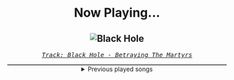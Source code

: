 <div align="center"> 
<h1>Now Playing...</h1>

![Black Hole](https://i.scdn.co/image/ab67616d00001e029034f379b466e4d9dd9c07b7)
--
_<samp><a href="https://open.spotify.com/track/3rjgOeWUEth90mFVR82WtG">Track: Black Hole - Betraying The Martyrs</a></samp>_

<div style="border: 1px #4B5054 solid"></div>
<details>
  <summary>
    Previous played songs
  </summary>
  <table>
    <thead>
      <tr>
        <th>
          Artist
        </th>
        <th>
          Song
        </th>
        <th>
          Link
        </th>
      </tr>
    </thead>
    <tbody>
      <tr><td>Betraying The Martyrs</td><td>Black Hole</td><td><a href="https://open.spotify.com/track/3rjgOeWUEth90mFVR82WtG">https://open.spotify.com/track/3rjgOeWUEth90mFVR82WtG</a></td></tr><tr><td>If Not For Me</td><td>Blameless</td><td><a href="https://open.spotify.com/track/7y5A9nnNw6ZF3fQyrkZEeL">https://open.spotify.com/track/7y5A9nnNw6ZF3fQyrkZEeL</a></td></tr><tr><td>The Plot In You</td><td>Divide</td><td><a href="https://open.spotify.com/track/1sp1NrbrCjJ82c5KjelUpr">https://open.spotify.com/track/1sp1NrbrCjJ82c5KjelUpr</a></td></tr><tr><td>NOVELISTS</td><td>Made by Design</td><td><a href="https://open.spotify.com/track/76yzd7vlrHw6DhCGsgETly">https://open.spotify.com/track/76yzd7vlrHw6DhCGsgETly</a></td></tr><tr><td>Of Virtue</td><td>Cannibals</td><td><a href="https://open.spotify.com/track/3RouwrOg0CZ2JeQ97sSYR5">https://open.spotify.com/track/3RouwrOg0CZ2JeQ97sSYR5</a></td></tr><tr><td>The Plot In You</td><td>Left Behind</td><td><a href="https://open.spotify.com/track/5G6jZFDAFlpAA9v5LTV4NI">https://open.spotify.com/track/5G6jZFDAFlpAA9v5LTV4NI</a></td></tr><tr><td>Thousand Foot Krutch</td><td>War of Change - 2023</td><td><a href="https://open.spotify.com/track/1ZEozdTpkYk0FYJ24YWj7t">https://open.spotify.com/track/1ZEozdTpkYk0FYJ24YWj7t</a></td></tr><tr><td>MARAUDA</td><td>HAZE</td><td><a href="https://open.spotify.com/track/22qjFE1QRjenJKkd7FFGHv">https://open.spotify.com/track/22qjFE1QRjenJKkd7FFGHv</a></td></tr><tr><td>MARAUDA</td><td>HAMMER OF BLASPHEMY</td><td><a href="https://open.spotify.com/track/0aumqqFpd8F4WJNIgSb3wO">https://open.spotify.com/track/0aumqqFpd8F4WJNIgSb3wO</a></td></tr><tr><td>Scandroid</td><td>Waste My Time</td><td><a href="https://open.spotify.com/track/3Yw27jlwvCUrYSsDjo47Pr">https://open.spotify.com/track/3Yw27jlwvCUrYSsDjo47Pr</a></td></tr><tr><td>Fury Weekend</td><td>Dangerous (feat. PRIZM)</td><td><a href="https://open.spotify.com/track/5yA7lbHGaER16zBVxyD5ET">https://open.spotify.com/track/5yA7lbHGaER16zBVxyD5ET</a></td></tr><tr><td>The Anix</td><td>Spit You Out</td><td><a href="https://open.spotify.com/track/7Jj9ygPtg5IzRzX9cfeI80">https://open.spotify.com/track/7Jj9ygPtg5IzRzX9cfeI80</a></td></tr><tr><td>Coping Method</td><td>Underground</td><td><a href="https://open.spotify.com/track/6a3JreWvapkQwB2WuQONC7">https://open.spotify.com/track/6a3JreWvapkQwB2WuQONC7</a></td></tr><tr><td>Coping Method</td><td>Underground</td><td><a href="https://open.spotify.com/track/6a3JreWvapkQwB2WuQONC7">https://open.spotify.com/track/6a3JreWvapkQwB2WuQONC7</a></td></tr><tr><td>Eternal Eclipse</td><td>Outerlife</td><td><a href="https://open.spotify.com/track/1ALgDFRBJKCNgOpWUK9JGZ">https://open.spotify.com/track/1ALgDFRBJKCNgOpWUK9JGZ</a></td></tr><tr><td>Eternal Eclipse</td><td>Shadowborn</td><td><a href="https://open.spotify.com/track/5DYvn3CkTKI0EZQBwlKJpR">https://open.spotify.com/track/5DYvn3CkTKI0EZQBwlKJpR</a></td></tr><tr><td>Eternal Eclipse</td><td>Rival</td><td><a href="https://open.spotify.com/track/0RrjIlhHWcUSUhTqGwlr9p">https://open.spotify.com/track/0RrjIlhHWcUSUhTqGwlr9p</a></td></tr><tr><td>Eternal Eclipse</td><td>Reckoning</td><td><a href="https://open.spotify.com/track/4Xf4JN7iTF6lJrEi3SJO0Y">https://open.spotify.com/track/4Xf4JN7iTF6lJrEi3SJO0Y</a></td></tr><tr><td>Eternal Eclipse</td><td>Cosmic Entropy</td><td><a href="https://open.spotify.com/track/2vyln813RR5PvAg18LGSDX">https://open.spotify.com/track/2vyln813RR5PvAg18LGSDX</a></td></tr><tr><td>Eternal Eclipse</td><td>Stormbreaker</td><td><a href="https://open.spotify.com/track/3hGpyyIHWcXiOfPF2D1lJz">https://open.spotify.com/track/3hGpyyIHWcXiOfPF2D1lJz</a></td></tr>
    </tbody>
  </table>
</details>

</div>
